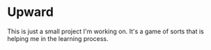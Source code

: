 # Upward
This is just a small project I'm working on. It's a game of sorts that is helping me in the learning process.
